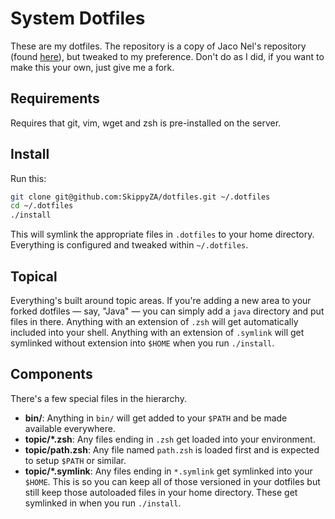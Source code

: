 # System Dotfiles

These are my dotfiles. The repository is a copy of Jaco Nel's repository (found [here](https://github.com/jaconel/dotfiles)), but tweaked to my preference. Don't do as I did, if you want to make this your own, just give me a fork.

## Requirements

Requires that git, vim, wget and zsh is pre-installed on the server.

## Install

Run this:

```sh
git clone git@github.com:SkippyZA/dotfiles.git ~/.dotfiles
cd ~/.dotfiles
./install
```

This will symlink the appropriate files in `.dotfiles` to your home directory.
Everything is configured and tweaked within `~/.dotfiles`.

## Topical

Everything's built around topic areas. If you're adding a new area to your
forked dotfiles — say, "Java" — you can simply add a `java` directory and put
files in there. Anything with an extension of `.zsh` will get automatically
included into your shell. Anything with an extension of `.symlink` will get
symlinked without extension into `$HOME` when you run `./install`.

## Components

There's a few special files in the hierarchy.

- **bin/**: Anything in `bin/` will get added to your `$PATH` and be made
  available everywhere.
- **topic/\*.zsh**: Any files ending in `.zsh` get loaded into your
  environment.
- **topic/path.zsh**: Any file named `path.zsh` is loaded first and is
  expected to setup `$PATH` or similar.
- **topic/\*.symlink**: Any files ending in `*.symlink` get symlinked into
  your `$HOME`. This is so you can keep all of those versioned in your dotfiles
  but still keep those autoloaded files in your home directory. These get
  symlinked in when you run `./install`.
